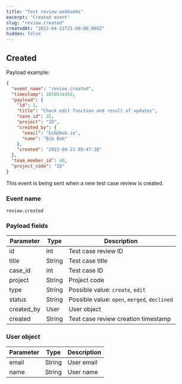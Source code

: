 ```yaml
---
title: "Test review webhooks"
excerpt: "Created event"
slug: "review.created"
createdAt: "2022-04-21T21:00:00.000Z"
hidden: false
---
```



## Created

Payload example:

```json
{
  "event_name": "review.created",
  "timestamp": 1650534458,
  "payload": {
    "id": 1,
    "title": "Check edit function and result of updates",
    "case_id": 25,
    "project": "ID",
    "created_by": {
      "email": "bib@bob.io",
      "name": "Bib Bob"
    },
    "created": "2022-04-21 09:47:38"
  },
  "team_member_id": 40,
  "project_code": "ID"
}
```

This event is being sent when a new test case review is created.

### Event name

`review.created`

### Payload fields

| Parameter  | Type   | Description                                  |
|------------|--------|----------------------------------------------|
| id         | int    | Test case review ID                          |
| title      | String | Test case title                              |
| case_id    | int    | Test case ID                                 |
| project    | String | Project code                                 |
| type       | String | Possible value: `create`, `edit`             |
| status     | String | Possible value: `open`, `merged`, `declined` |
| created_by | User   | User object                                  |
| created    | String | Test case review creation timestamp          |

### User object

| Parameter | Type   | Description |
|-----------|--------|-------------|
| email     | String | User email  |
| name      | String | User name   |




